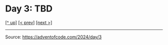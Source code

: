 # Day 3: TBD

[[^ up]](../../README.MD) [[< prev]](../day-02/README.MD) [[next >]](../day-04/README.MD) <!-- [[solution ✨]](./solve.py) -->

<!-- article begin -->

<!-- article end -->

---

Source: https://adventofcode.com/2024/day/3

